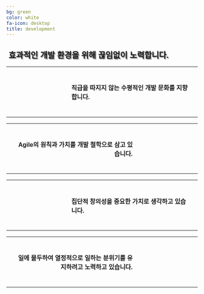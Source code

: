 ```yaml
---
bg: green
color: white
fa-icon: desktop
title: development 
---
```

<style>
   @import url(//fonts.googleapis.com/earlyaccess/jejugothic.css);
   .jg{
   font-family: 'Jeju Gothic', sans-serif; 
   text-shadow: 2px 2px 2px gray;
   }
   
   .sp{
   width: 33%;
   text-align:center;
   font-family: 'Jeju Gothic', sans-serif; 
   }
   
   table{
   width:100%;
   align:center;
   font-family: 'Jeju Gothic', sans-serif;
   border:1px;
   }
   
   td, th{
   padding:20px;
   }
   
   
   .effect_img {
    border-radius: 20px;
   }
   
   .center_ta{
   width:30%;
   }
   
   .icon_ta{
   width:30%;
   }
   
   .text_ta{
   width:70%;
   }
   
</style>

<link rel="stylesheet" href="https://use.fontawesome.com/releases/v5.2.0/css/all.css" integrity="sha384-hWVjflwFxL6sNzntih27bfxkr27PmbbK/iSvJ+a4+0owXq79v+lsFkW54bOGbiDQ" crossorigin="anonymous">

<div>
   <h2 class="jg"><i class="fa fa-quote-left"></i>&nbsp;효과적인 개발 환경을 위해 끊임없이 노력합니다.&nbsp;<i class="fa fa-quote-right"></i></h2>
  </div>
  
<table>
   <tr>
      <th class="icon_ta"><i class="fa fa-equals fa-4x"></i></th>
      <th class="text_ta" align="left"><h4>직급을 따지지 않는 <strong>수평적인 개발 문화</strong>를 지향합니다.</h4></th>
   </tr>
</table>
<table>   
   <tr>
      <th class="text_ta" align="right"><h4><strong>Agile의 원칙과 가치</strong>를 개발 철학으로 삼고 있습니다.</h4></th>
      <th class="icon_ta"><i class="fa fa-sync-alt fa-4x"></i></th>      
   </tr>
</table>
<table>
   <tr>
      <th class="icon_ta"><i class="fa fa-lightbulb fa-4x"></i></th>
      <th class="text_ta" align="left"><h4><strong>집단적 창의성</strong>을 중요한 가치로 생각하고 있습니다.</h4></th>
   </tr>
</table>
<table>
   <tr>
      <th class="text_ta" align="right"><h4>일에 몰두하여 <strong>열정적으로 일하는 분위기</strong>를 유지하려고 노력하고 있습니다.</h4></th>
      <th class="icon_ta"><i class="fa fa-fire fa-4x"></i></th>      
   </tr>
</table>
